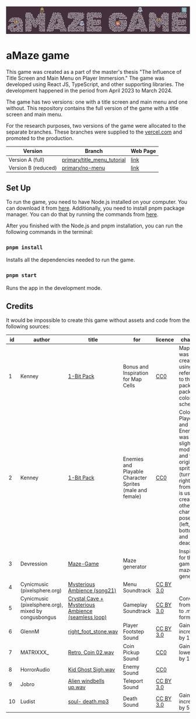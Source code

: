 ![The Game Title](./public/readme-title.png "The Game Title")

# aMaze game

This game was created as a part of the master's thesis "The Influence of Title Screen and Main Menu on Player Immersion." The game was developed using React JS, TypeScript, and other supporting libraries. The development happened in the period from April 2023 to March 2024.

The game has two versions: one with a title screen and main menu and one without. This repository contains the full version of the game with a title screen and main menu.

For the research purposes, two versions of the game were allocated to the separate branches. These branches were supplied to the [vercel.com](https://vercel.com) and promoted to the production.

| Version             | Branch                                                                                                | Web Page                                                      |
|---------------------|-------------------------------------------------------------------------------------------------------|---------------------------------------------------------------|
| Version A (full)    | [primary/title_menu_tutorial](https://github.com/IPravdin/maze-game/tree/primary/title_menu_tutorial) | [link](https://maze-game-a2y2onhnw-ipravdin.vercel.app/)      |
| Version B (reduced) | [primary/no-menu](https://github.com/IPravdin/maze-game/tree/primary/no-menu)                         | [link](https://maze-game-dp7sovlau-ipravdin.vercel.app/game)  |

## Set Up

To run the game, you need to have Node.js installed on your computer. You can download it from [here](https://nodejs.org/en/). Additionally, you need to install pnpm package manager. You can do that by running the commands from [here](https://pnpm.io/installation).

After you finished with the Node.js and pnpm installation, you can run the following commands in the terminal:

### `pnpm install`
Installs all the dependencies needed to run the game.

### `pnpm start`
Runs the app in the development mode.

## Credits
It would be impossible to create this game without assets and code from the following sources:

| id | author | title | for | licence                                                            | changes                                                                                                                                                                    |
|----|--------|-------|-----|--------------------------------------------------------------------|----------------------------------------------------------------------------------------------------------------------------------------------------------------------------|
| 1  | Kenney | [1-Bit Pack](https://www.kenney.nl/assets/1-bit-pack) | Bonus and Inspiration for Map Cells | [CC0](https://creativecommons.org/publicdomain/zero/1.0/)          | Map cells was created using the reference to the pack and pack's color scheme                                                                                              |
| 2  | Kenney | [1-Bit Pack](https://www.kenney.nl/assets/tiny-dungeon) | Enemies and Playable Character Sprites (male and female) | [CC0](https://creativecommons.org/publicdomain/zero/1.0/)          | Color of Players and Enemies was slightly modified and the original sprite (turned right) from pack is used to create other character poses (left, top, bottom, and dead). |
| 3  | Devression | [Maze-Game](https://github.com/devression/Maze-Game) | Maze generator |                                                                    | Inspiration for the game's maze generator                                                                                                                                  |
| 4  | Cynicmusic (pixelsphere.org) | [Mysterious Ambience (song21)](https://opengameart.org/content/mysterious-ambience-song21) | Menu Soundtrack | [CC BY 3.0](https://creativecommons.org/licenses/by/3.0/) |                                                                                                                                                                            |
| 5  | Cynicmusic (pixelsphere.org), mixed by congusbongus | [Crystal Cave + Mysterious Ambience (seamless loop)](https://opengameart.org/content/crystal-cave-mysterious-ambience-seamless-loop) | Gameplay Soundtrack | [CC BY 3.0](https://creativecommons.org/licenses/by/3.0/)                                                         | Converted from .ogg to .mp3 format                                                                                                                                         |
| 6  | GlennM | [right_foot_stone.wav](https://freesound.org/s/386525/) | Player Footstep Sound | [CC BY 3.0](https://creativecommons.org/licenses/by/3.0/)                                                          | Gain was increased by 10 db                                                                                                                                                |
| 7  | MATRIXXX_ | [Retro, Coin 02.wav](https://freesound.org/s/402288/) | Coin Pickup Sound | [CC0](https://creativecommons.org/publicdomain/zero/1.0/)          | Gain was lowered by 10 db                                                                                                                                                  |
| 8  | HorrorAudio | [Kid Ghost Sigh.wav](https://freesound.org/s/431979/) | Enemy Sound | [CC0](https://creativecommons.org/publicdomain/zero/1.0/)          |                                                                                                                                                                            |
| 9  | Jobro | [Alien windbells up.wav](https://freesound.org/s/104076/) | Teleport Sound | [CC BY 3.0](https://creativecommons.org/licenses/by/3.0/)                                                          |                                                                                                                                                                            |
| 10 | Ludist | [soul- death.mp3](https://freesound.org/s/204450/) | Death Sound | [CC BY 3.0](https://creativecommons.org/licenses/by/3.0/)                                                          | Gain was increased by 5 db                                                                                                                                                 |